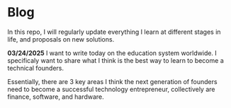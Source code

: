 # Blog
In this repo, I will regularly update everything I learn at different stages in life, and proposals on new solutions. 

**03/24/2025**
I want to write today on the education system worldwide. I specificaly want to share what I think is the best way to learn to become a technical founders.

Essentially, there are 3 key areas I think the next generation of founders need to become a successful technology entrepreneur, collectively are finance, software, and hardware. 

